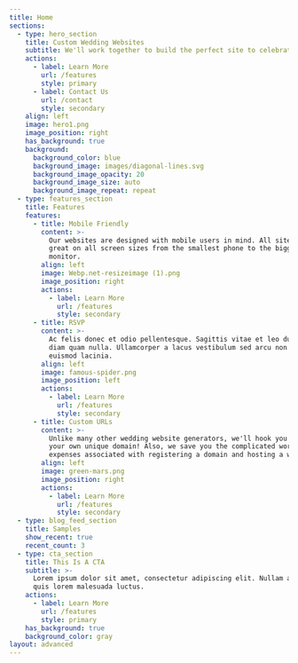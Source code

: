 ```yaml
---
title: Home
sections:
  - type: hero_section
    title: Custom Wedding Websites
    subtitle: We'll work together to build the perfect site to celebrate your big day.
    actions:
      - label: Learn More
        url: /features
        style: primary
      - label: Contact Us
        url: /contact
        style: secondary
    align: left
    image: hero1.png
    image_position: right
    has_background: true
    background:
      background_color: blue
      background_image: images/diagonal-lines.svg
      background_image_opacity: 20
      background_image_size: auto
      background_image_repeat: repeat
  - type: features_section
    title: Features
    features:
      - title: Mobile Friendly
        content: >-
          Our websites are designed with mobile users in mind. All sites look
          great on all screen sizes from the smallest phone to the biggest
          monitor.
        align: left
        image: Webp.net-resizeimage (1).png
        image_position: right
        actions:
          - label: Learn More
            url: /features
            style: secondary
      - title: RSVP
        content: >-
          Ac felis donec et odio pellentesque. Sagittis vitae et leo duis ut
          diam quam nulla. Ullamcorper a lacus vestibulum sed arcu non odio
          euismod lacinia.
        align: left
        image: famous-spider.png
        image_position: left
        actions:
          - label: Learn More
            url: /features
            style: secondary
      - title: Custom URLs
        content: >-
          Unlike many other wedding website generators, we'll hook you up with
          your own unique domain! Also, we save you the complicated work and
          expenses associated with registering a domain and hosting a website.
        align: left
        image: green-mars.png
        image_position: right
        actions:
          - label: Learn More
            url: /features
            style: secondary
  - type: blog_feed_section
    title: Samples
    show_recent: true
    recent_count: 3
  - type: cta_section
    title: This Is A CTA
    subtitle: >-
      Lorem ipsum dolor sit amet, consectetur adipiscing elit. Nullam a metus
      quis lorem malesuada luctus.
    actions:
      - label: Learn More
        url: /features
        style: primary
    has_background: true
    background_color: gray
layout: advanced
---
```


